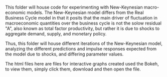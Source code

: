 This folder will house code for experimenting with New-Keynesian macro-economic models. The New-Keynesian model differs from the 
Real Business Cycle model in that it posits that the main driver of fluctuation in macroeconomic quantities over the business cycle
is not the solow residual "A", also known as total factor productivity, but rather it is due to shocks to aggregate demand, supply, and
monetary policy.

Thus, this folder will house different iterations of the New-Keynesian model, analyzing the different predictions and impulse responses
expected from the model due to shocks, and differing parameter values.

The html files here are files for interactive graphs created used the Bokeh, to view them, simply click them, download and then open the file.
